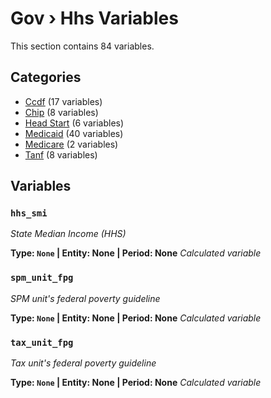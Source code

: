 # Gov › Hhs Variables

This section contains 84 variables.

## Categories

- [Ccdf](ccdf/index.md) (17 variables)
- [Chip](chip/index.md) (8 variables)
- [Head Start](head_start/index.md) (6 variables)
- [Medicaid](medicaid/index.md) (40 variables)
- [Medicare](medicare/index.md) (2 variables)
- [Tanf](tanf/index.md) (8 variables)

## Variables

### `hhs_smi`
*State Median Income (HHS)*

**Type: `None` | Entity: None | Period: None**
*Calculated variable*

### `spm_unit_fpg`
*SPM unit's federal poverty guideline*

**Type: `None` | Entity: None | Period: None**
*Calculated variable*

### `tax_unit_fpg`
*Tax unit's federal poverty guideline*

**Type: `None` | Entity: None | Period: None**
*Calculated variable*
